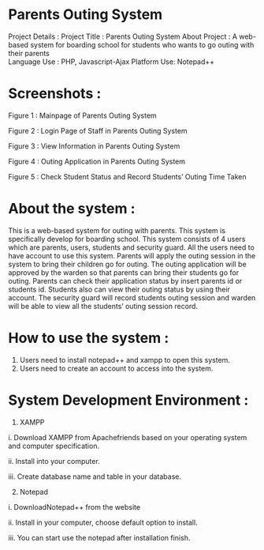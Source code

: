 
# Parents Outing System

Project Details :
Project Title :	Parents Outing System
About Project :	A web-based system for boarding school for students who wants to go outing with their parents  
Language Use :	PHP, Javascript-Ajax
Platform Use:	Notepad++

# Screenshots :
 
Figure 1 : Mainpage of Parents Outing System
 
Figure 2 : Login Page of Staff in Parents Outing System

 
Figure 3 : View Information in Parents Outing System

 
Figure 4 : Outing Application in Parents Outing System

 
Figure 5 : Check Student Status and Record Students’ Outing Time Taken

# About the system :
This is a web-based system for outing with parents. This system is specifically develop for boarding school. This system consists of 4 users which are parents, users, students and security guard. All the users need to have account to use this system. Parents will apply the outing session in the system to bring their children go for outing. The outing application will be approved by the warden so that parents can bring their students go for outing. Parents can check their application status by insert parents id or students id. Students also can view their outing status by using their account. The security guard will record students outing session and warden will be able to view all the students’ outing session record.

# How to use the system :
1.	Users need to install notepad++ and  xampp to open this system.
2.	Users need to create an account to access into the system.

# System Development Environment :
1.	XAMPP

i.	Download XAMPP from Apachefriends based on your operating system and computer specification.

ii.	Install into your computer.

iii.	Create database name and table in your database.

2.	Notepad

i.	DownloadNotepad++ from the website

ii.	Install in your computer, choose default option to install.

iii.	You can start use the notepad after installation finish.


